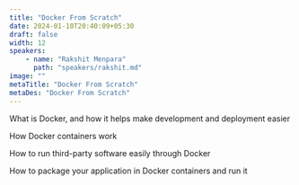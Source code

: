```yaml
---
title: "Docker From Scratch"
date: 2024-01-10T20:40:09+05:30
draft: false
width: 12
speakers:
    - name: "Rakshit Menpara"
      path: "speakers/rakshit.md"
image: ""
metaTitle: "Docker From Scratch"
metaDes: "Docker From Scratch"
---
```


What is Docker, and how it helps make development and deployment easier

How Docker containers work

How to run third-party software easily through Docker

How to package your application in Docker containers and run it
